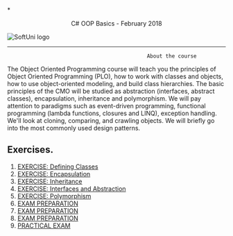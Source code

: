 *<p align="center"> C# OOP Basics - February 2018<p>
![SoftUni logo][logo] <a/>

[logo]: http://innovationstarterbox.bg/wp-content/uploads/2016/05/Softuni_logo_trasparent.png "Logo Title Text 2"

---

                                                 About the course


The Object Oriented Programming course will teach you the principles of Object Oriented Programming (PLO), how to work with classes and objects, how to use object-oriented modeling, and build class hierarchies. The basic principles of the CMO will be studied as abstraction (interfaces, abstract classes), encapsulation, inheritance and polymorphism. We will pay attention to paradigms such as event-driven programming, functional programming (lambda functions, closures and LINQ), exception handling. We'll look at cloning, comparing, and crawling objects. We will briefly go into the most commonly used design patterns.


## Exercises.
1. <a href="https://github.com/melikpehlivanov/CSharp-OOP-Basic-February-2018/tree/master/Defining%20Classes%20-%20Exercise"> EXERCISE: Defining Classes </a> 
2. <a href="https://github.com/melikpehlivanov/CSharp-OOP-Basic/tree/master/Encapsulation%20-%20Exercise"> EXERCISE: Encapsulation</a> 
3. <a href="https://github.com/melikpehlivanov/CSharp-OOP-Basic/tree/master/Inheritance%20-%20Exercise"> EXERCISE: Inheritance </a> 
4. <a href="https://github.com/melikpehlivanov/CSharp-OOP-Basic-February-2018/tree/master/Intefaces%20-%20Exercises"> EXERCISE: Interfaces and Abstraction </a>
5. <a href="https://github.com/melikpehlivanov/CSharp-OOP-Basic/tree/master/Polymorphism%20-%20Exercise"> EXERCISE: Polymorphism </a>
6. <a href="https://github.com/melikpehlivanov/CSharp-OOP-Basic-February-2018/tree/master/Exams/Avatar%20-%20Second%20Way/Exam%20Preparation%20-%2012%20July%202017"> EXAM PREPARATION </a>
7. <a href="https://github.com/melikpehlivanov/CSharp-OOP-Basic-February-2018/tree/master/Exams/NeedForSpeed%20-%20Exam"> EXAM PREPARATION </a>
9. <a href=""> EXAM PREPARATION </a>
10. <a href=""> PRACTICAL EXAM </a>
